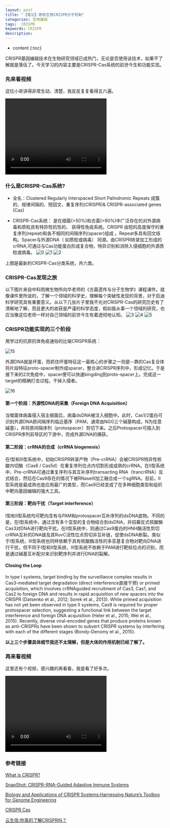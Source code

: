 ```yaml
---
layout: post
title: "【笔记】原核生物CRISPR分子机制"
categories: 生物基础
tags:  CRISPR 
keywords: CRISPR
description: 
---
```


* content
{:toc}


CRISPR基因编辑技术在生物研究领域已成热门，无论是否使用该技术，如果不了解就是落伍了。今天学习的内容主要是CRISPR-Cas系统的前世今生和功能实现。





### 先来看视频

这位小哥讲得非常生动、清楚，我反反复复看得五六遍。

<video width="320" height="240" controls>
   	<source src="http://o7zaxp1i2.bkt.clouddn.com/What%20is%20CRISPR.mp4" type="video/mp4">
   </video>

### 什么是CRISPR-Cas系统?

- 全名：Clustered Regularly Interspaced Short Palindromic Repeats 成簇的、规律间隔的、短回文、重复序列(CRISPR)& CRISPR-associated genes (Cas)

- CRISPR-Cas系统： 是在细菌(>50%)和古菌(>90%)中广泛存在的对外源病毒和质粒具有特异性抗性的、 获得性免疫系统。CRISPR 由短的高度保守的重复序列(repeat)和各不相同的间隔序列(spacer)组成 。Repeat多具有回文结构。Spacer与外源DNA（ 如质粒或病毒） 同源。由CRISPR转录加工形成的crRNA,可通过与Cas功能蛋白形成复合物，特异识别和消除入侵细胞的外源质粒或病毒。 
![0](http://o7zaxp1i2.bkt.clouddn.com/d99e2932-9dd5-4f67-b08f-8346f4fbe1f3.png)
![1](http://o7zaxp1i2.bkt.clouddn.com/32cad66d-d001-4965-a357-a838ea20df84.jpg)
![2](http://o7zaxp1i2.bkt.clouddn.com/8a29c491-89a4-4198-9b9a-7e50196703c8.jpg)


上图是最新的CRSPR-Cas分类系统，共六类。

### CRISPR-Cas发现之旅

以下图片来自中科院微生物所向华老师的《古菌遗传与分子生物学》课程课件。就像课件里所说的，了解一个领域的科学史，理解每个突破性发现的背景，对于启迪科学研究具有重要意义。从以下几张片子里我不光对CRISPR-Cas的研究历史有了清晰地了解，而且更大的收获是严谨的科学态度，假如我从事一个领域的研究，也应当像这位老师一样对自己领域的前世今生有着透彻地认知。
![3](http://o7zaxp1i2.bkt.clouddn.com/5a7ee53d-8e38-4a7d-bf13-af8b1f730e3a.jpg)
![4](http://o7zaxp1i2.bkt.clouddn.com/2016-12-03_205936.png)
![5](http://o7zaxp1i2.bkt.clouddn.com/2016-12-03_183225.png)

### CRISPR功能实现的三个阶段

用学过的抗原抗体免疫通俗的比喻CRISPR系统：

![15](http://o7zaxp1i2.bkt.clouddn.com/6a3c8fd5-92e7-4c8a-be6d-352ff54926f6.jpg)

外源DNA就是坏蛋，而抓住坏蛋特征这一最核心的步骤之一则是--靠的Cas复合体将片段特征proto-spacer制作成spacer，整合进CRISPR序列中，形成记忆。于是接下来的2次免疫中，spacer便可以快速bingding到proto-spacer上。完成这一target的精确打击过程。干掉入侵者。

![16](http://o7zaxp1i2.bkt.clouddn.com/7c1c4209-9463-4781-ace4-204be2a94188.jpg)

#### 第一个阶段：外源性DNA的采集（Foreign DNA Acquisition）

当噬菌体病毒侵入宿主细菌后，病毒dsDNA被注入细胞中。此时，Cas1/2蛋白可识别外源DNA原间隔序列临近基序（PAM，通常由NGG三个碱基构成，N为任意碱基），并将原间隔序列（protospacer）剪切下来。之后Protospacer可插入到CRISPR序列前导区的下游中，完成外源DNA的捕获。

#### 第二阶段：crRNA的合成（crRNA biogenesis）
在I型和III型系统中，初始CRISPR转录产物（Pre-crRNA）会被CRISPR特异性核酸内切酶（Cas6 / Cas5d）在重复序列位点内切割形成成熟的crRNA。在II型系统中，Pre-crRNA可通过重复序列与其互补序列transacting RNA（trancrRNA）反式结合，然后在Cas9存在的情况下被RNaseIII加工融合成一个sgRNA。目前，II型系统是最成熟也是应用最广的类型，而Cas9已经变成了在多种细胞类型和组织中靶向基因编辑的强大工具。

#### 第三阶段：靶向干扰（Target interference）

I型和II型系统均可靶向含有与PAM和protospacer互补序列的dsDNA底物。不同的是，在I型系统中，通过含有多个亚型的复合物结合到dsDNA，并招募反式核酸酶Cas3对DNA进行靶向干扰。在II型系统中，则通过Cas9蛋白的HNH酶活性剪切crRNA互补的DNA链及其RuvC活性位点剪切非互补链，促使dsDNA断裂。类似于I型系统，III型系统也同样依赖于具有核酸酶活性的多亚基复合物对靶向DNA进行干扰，但不同于I型和II型系统，III型系统不依赖于PAM进行靶标位点的识别，而是通过碱基互补配对来识别靶序列并进行DNA的裂解。

#### Closing the Loop

In type I systems, target binding by the surveillance complex results in Cas3-mediated target degradation (direct interference直接干预) or primed acquisition, which involves crRNAguided recruitment of Cas3, Cas1, and Cas2 to foreign DNA and results in rapid acquisition of new spacers into the CRISPR (Datsenko et al., 2012; Sorek et al., 2013). While primed acquisition has not yet been observed in type II systems, Cas9 is required for proper protospacer selection, suggesting a functional link between the target interference and foreign DNA acquisition (Heler et al., 2015; Wei et al., 2015). Recently, diverse viral-encoded genes that produce proteins known as anti-CRISPRs have been shown to subvert CRISPR systems by interfering with each of the different stages (Bondy-Denomy et al., 2015).

**以上三个步骤具体细节我还不太理解，但是大体的作用机制已经了解了。**

### 再来看视频

这里还有个视频，感兴趣的再看看，我是看了好多次。

<video  width="320" height="240" controls>
   	<source src="http://o7zaxp1i2.bkt.clouddn.com/Genome%20Editing%20with%20CRISPR-Cas9.mp4" type="video/mp4">
   </video>

### 参考链接

[What is CRISPR?](https://www.youtube.com/watch?v=MnYppmstxIs)

[SnapShot: CRISPR-RNA-Guided Adaptive Immune Systems](http://www.cell.com/cell/pdf/S0092-8674(15)01131-9.pdf)

[Biology and Applications of CRISPR Systems:Harnessing Nature’s Toolbox for Genome Engineering](http://www.cell.com/cell/pdf/S0092-8674(15)01699-2.pdf)

[CRISPR Cas](https://felixfan.gitbooks.io/pm/content/chapter%2015.html)

[云生信:你真的了解CRISPR吗？](http://mp.weixin.qq.com/s?__biz=MzAwNjE0MDY3MQ==&mid=2650694339&idx=1&sn=ba4c655993fd01954be56c091203fa68&chksm=831b2553b46cac4546ca1781d2a0c0c0fcc129b2c3b7ef93ef62bd1672e980a8da6a62545585&mpshare=1&scene=23&srcid=1203BowYfom0iNREqefhOQRa#rd)

